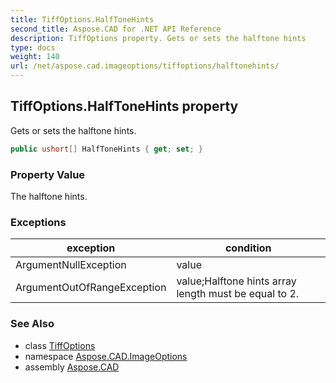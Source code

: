 ```yaml
---
title: TiffOptions.HalfToneHints
second_title: Aspose.CAD for .NET API Reference
description: TiffOptions property. Gets or sets the halftone hints
type: docs
weight: 140
url: /net/aspose.cad.imageoptions/tiffoptions/halftonehints/
---
```

## TiffOptions.HalfToneHints property

Gets or sets the halftone hints.

```csharp
public ushort[] HalfToneHints { get; set; }
```

### Property Value

The halftone hints.

### Exceptions

| exception | condition |
| --- | --- |
| ArgumentNullException | value |
| ArgumentOutOfRangeException | value;Halftone hints array length must be equal to 2. |

### See Also

* class [TiffOptions](../)
* namespace [Aspose.CAD.ImageOptions](../../../aspose.cad.imageoptions/)
* assembly [Aspose.CAD](../../../)


